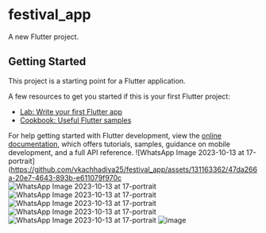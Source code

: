 # festival_app

A new Flutter project.

## Getting Started

This project is a starting point for a Flutter application.

A few resources to get you started if this is your first Flutter project:

- [Lab: Write your first Flutter app](https://docs.flutter.dev/get-started/codelab)
- [Cookbook: Useful Flutter samples](https://docs.flutter.dev/cookbook)

For help getting started with Flutter development, view the
[online documentation](https://docs.flutter.dev/), which offers tutorials,
samples, guidance on mobile development, and a full API reference.
![WhatsApp Image 2023-10-13 at 17-portrait](https://github.com/vkachhadiya25/festival_app/assets/131163362/47da266a-20e7-4643-893b-e611079f970c
![WhatsApp Image 2023-10-13 at 17-portrait](https://github.com/vkachhadiya25/festival_app/assets/131163362/0b10aeef-fd2f-4268-9a02-70245cf07b54)
![WhatsApp Image 2023-10-13 at 17-portrait](https://github.com/vkachhadiya25/festival_app/assets/131163362/83e78116-b866-40ca-9f18-a56d1cae93c4)
![WhatsApp Image 2023-10-13 at 17-portrait](https://github.com/vkachhadiya25/festival_app/assets/131163362/6a7e8c83-9532-415d-bbab-2eae7e2d7b4c)
![WhatsApp Image 2023-10-13 at 17-portrait](https://github.com/vkachhadiya25/festival_app/assets/131163362/9b11defe-afd1-47b9-98bc-675b6fd9fe10)
![WhatsApp Image 2023-10-13 at 17-portrait](https://github.com/vkachhadiya25/festival_app/assets/131163362/e9283c90-3f19-49e9-9a1b-f6816731d500)
![image](https://github.com/vkachhadiya25/festival_app/assets/131163362/843772fe-9ddb-4614-aa8c-7d714efa3a0f)



<p>
  <src image = "https://github.com/vkachhadiya25/festival_app/assets/131163362/47da266a-20e7-4643-893b-e611079f970c">
  <src image "https://github.com/vkachhadiya25/festival_app/assets/131163362/0b10aeef-fd2f-4268-9a02-70245cf07b54">
  <src image = "https://github.com/vkachhadiya25/festival_app/assets/131163362/83e78116-b866-40ca-9f18-a56d1cae93c4">
  <src image = "https://github.com/vkachhadiya25/festival_app/assets/131163362/6a7e8c83-9532-415d-bbab-2eae7e2d7b4">
  <src image = "https://github.com/vkachhadiya25/festival_app/assets/131163362/9b11defe-afd1-47b9-98bc-675b6fd9fe10">
  <src image = "https://github.com/vkachhadiya25/festival_app/assets/131163362/e9283c90-3f19-49e9-9a1b-f6816731d500">
  <src image = "ttps://github.com/vkachhadiya25/festival_app/assets/131163362/843772fe-9ddb-4614-aa8c-7d714efa3a0f">
    
</p>
